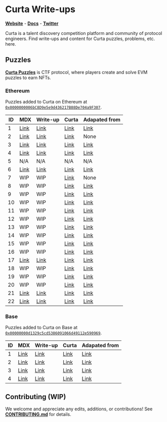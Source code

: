 # Curta Write-ups

[**Website**](https://curta.wtf) - [**Docs**](https://curta.wtf/docs) - [**Twitter**](https://twitter.com/curta_ctf)

Curta is a talent discovery competition platform and community of protocol engineers. Find write-ups and content for Curta puzzles, problems, etc. here.

## Puzzles

[**Curta Puzzles**](https://curta.wtf/docs/puzzles/overview) is CTF protocol, where players create and solve EVM puzzles to earn NFTs.

### Ethereum

Puzzles added to Curta on Ethereum at [`0x0000000006bC8D9e5e9d436217B88De704a9F307`](https://etherscan.io/address/0x0000000006bC8D9e5e9d436217B88De704a9F307).

| ID  | MDX                                   | Write-up                                         | Curta                                   | Adapated from                                                                                                                            |
| --- | ------------------------------------- | ------------------------------------------------ | --------------------------------------- | ---------------------------------------------------------------------------------------------------------------------------------------- |
| 1   | [Link](/blob/main/puzzles/eth/1.mdx)  | [Link](https://curta.wtf/puzzle/eth:1/write-up)  | [Link](https://curta.wtf/puzzle/eth:1)  | [Link](https://twitter.com/fiveoutofnine/status/1632257580960546816)                                                                     |
| 2   | [Link](/blob/main/puzzles/eth/2.mdx)  | [Link](https://curta.wtf/puzzle/eth:2/write-up)  | [Link](https://curta.wtf/puzzle/eth:2)  | None                                                                                                                                     |
| 3   | [Link](/blob/main/puzzles/eth/3.mdx)  | [Link](https://curta.wtf/puzzle/eth:3/write-up)  | [Link](https://curta.wtf/puzzle/eth:3)  | [Link](https://twitter.com/rileyholterhus/status/1637905710095933441)                                                                    |
| 4   | [Link](/blob/main/puzzles/eth/4.mdx)  | [Link](https://curta.wtf/puzzle/eth:4/write-up)  | [Link](https://curta.wtf/puzzle/eth:4)  | [Link](https://hackmd.io/@xNSnimr_Rk68TArjAjMQvw/HkypUNJW2)                                                                              |
| 5   | N/A                                   | N/A                                              | N/A                                     | N/A                                                                                                                                      |
| 6   | [Link](/blob/main/puzzles/eth/6.mdx)  | [Link](https://curta.wtf/puzzle/eth:6/write-up)  | [Link](https://curta.wtf/puzzle/eth:6)  | [Link](https://hackmd.io/@IeEhYVhsSYa8OCSUqHthzQ/rJVIJViZn)                                                                              |
| 7   | WIP                                   | WIP                                              | [Link](https://curta.wtf/puzzle/eth:7)  | None                                                                                                                                     |
| 8   | WIP                                   | WIP                                              | [Link](https://curta.wtf/puzzle/eth:8)  | [Link](https://twitter.com/gf_256/status/1651346013792227332)                                                                            |
| 9   | WIP                                   | WIP                                              | [Link](https://curta.wtf/puzzle/eth:9)  | [Link](https://github.com/clabby/curta-puzzle/blob/8fbfb95db1f5fa90911246aa177b153e04dffba5/test/Challenge.t.sol)                        |
| 10  | WIP                                   | WIP                                              | [Link](https://curta.wtf/puzzle/eth:10) | [Link](https://twitter.com/fiveoutofnine/status/1658930303019122688)                                                                     |
| 11  | WIP                                   | WIP                                              | [Link](https://curta.wtf/puzzle/eth:11) | [Link](https://github.com/leonardoalt/baby_its_me/tree/ce6de115dda28ff5357f1dfa99f4e724a18b9b29/solution)                                |
| 12  | WIP                                   | WIP                                              | [Link](https://curta.wtf/puzzle/eth:12) | [Link](https://twitter.com/0xKaden/status/1664026474813489153)                                                                           |
| 13  | WIP                                   | WIP                                              | [Link](https://curta.wtf/puzzle/eth:13) | [Link](https://twitter.com/exp_table/status/1678260264893026305)                                                                         |
| 14  | WIP                                   | WIP                                              | [Link](https://curta.wtf/puzzle/eth:14) | [Link](https://twitter.com/jtriley_eth/status/1683203592344473601)                                                                       |
| 15  | WIP                                   | WIP                                              | [Link](https://curta.wtf/puzzle/eth:15) | [Link](https://twitter.com/zachobront/status/1688247687613743105)                                                                        |
| 16  | WIP                                   | WIP                                              | [Link](https://curta.wtf/puzzle/eth:16) | [Link](https://twitter.com/devtooligan/status/1694746398326128777)                                                                       |
| 17  | [Link](/blob/main/puzzles/eth/17.mdx) | [Link](https://curta.wtf/puzzle/eth:17/write-up) | [Link](https://curta.wtf/puzzle/eth:17) | [Link](https://github.com/hrkrshnn/notes/blob/1e1723cb089f16ae4faf1ab7da266be585d248b2/2023/curta.md)                                    |
| 18  | WIP                                   | WIP                                              | [Link](https://curta.wtf/puzzle/eth:18) | [Link](https://twitter.com/eth_call/status/1706029458275119205)                                                                          |
| 19  | WIP                                   | WIP                                              | [Link](https://curta.wtf/puzzle/eth:19) | [Link](https://twitter.com/sqrtrev/status/1727198251852636467)                                                                           |
| 20  | WIP                                   | WIP                                              | [Link](https://curta.wtf/puzzle/eth:20) | [Link](https://twitter.com/vinami/status/1728482477965213760)                                                                            |
| 21  | [Link](/blob/main/puzzles/eth/21.mdx) | [Link](https://curta.wtf/puzzle/eth:21/write-up) | [Link](https://curta.wtf/puzzle/eth:21) | [Link](https://github.com/chainlight-io/publications/tree/417d1475d3b7057db6e0da2cbaba6104576f3d20/ctf-writeups/curta-cup/Submerged)     |
| 22  | [Link](/blob/main/puzzles/eth/22.mdx) | [Link](https://curta.wtf/puzzle/eth:22/write-up) | [Link](https://curta.wtf/puzzle/eth:22) | [Link](https://github.com/chainlight-io/publications/tree/417d1475d3b7057db6e0da2cbaba6104576f3d20/ctf-writeups/curta-cup/Stake%20Frens) |

### Base

Puzzles added to Curta on Base at [`0x00000000d1329c5cd5386091066d49112e590969`](https://basescan.org/address/0x00000000d1329c5cd5386091066d49112e590969).

| ID  | MDX                                   | Write-up                                         | Curta                                   | Adapated from                                                                                                                                          |
| --- | ------------------------------------- | ------------------------------------------------ | --------------------------------------- | ------------------------------------------------------------------------------------------------------------------------------------------------------ |
| 1   | [Link](/blob/main/puzzles/base/1.mdx) | [Link](https://curta.wtf/puzzle/base:1/write-up) | [Link](https://curta.wtf/puzzle/base:1) | [Link](https://github.com/chainlight-io/publications/tree/417d1475d3b7057db6e0da2cbaba6104576f3d20/ctf-writeups/curta-cup/Usurper's%20Throne)          |
| 2   | [Link](/blob/main/puzzles/base/2.mdx) | [Link](https://curta.wtf/puzzle/base:2/write-up) | [Link](https://curta.wtf/puzzle/base:2) | [Link](https://github.com/chainlight-io/publications/blob/417d1475d3b7057db6e0da2cbaba6104576f3d20/ctf-writeups/curta-cup/AddressGame/writeup.md)      |
| 3   | [Link](/blob/main/puzzles/base/3.mdx) | [Link](https://curta.wtf/puzzle/base:3/write-up) | [Link](https://curta.wtf/puzzle/base:3) | [Link](https://github.com/chainlight-io/publications/blob/417d1475d3b7057db6e0da2cbaba6104576f3d20/ctf-writeups/curta-cup/LatentRisk/writeup.md)       |
| 4   | [Link](/blob/main/puzzles/base/4.mdx) | [Link](https://curta.wtf/puzzle/base:4/write-up) | [Link](https://curta.wtf/puzzle/base:4) | [Link](https://github.com/chainlight-io/publications/tree/417d1475d3b7057db6e0da2cbaba6104576f3d20/ctf-writeups/curta-cup/PairAssetManager/writeup.md) |

## Contributing (WIP)

We welcome and appreciate any edits, additions, or contributions! See [**CONTRIBUTING.md**](/blob/main/CONTRIBUTING.md) for details.
